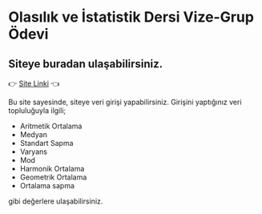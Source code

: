 # Olasılık ve İstatistik Dersi Vize-Grup Ödevi

## Siteye buradan ulaşabilirsiniz.
👉 [Site Linki](https://ahmetmert1.github.io/olasilik-istatistik-vize/giris.html) 👈

Bu site sayesinde, siteye veri girişi yapabilirsiniz.
Girişini yaptığınız veri topluluğuyla ilgili;

- Aritmetik Ortalama
- Medyan
- Standart Sapma
- Varyans
- Mod 
- Harmonik Ortalama
- Geometrik Ortalama
- Ortalama sapma

gibi değerlere ulaşabilirsiniz.
